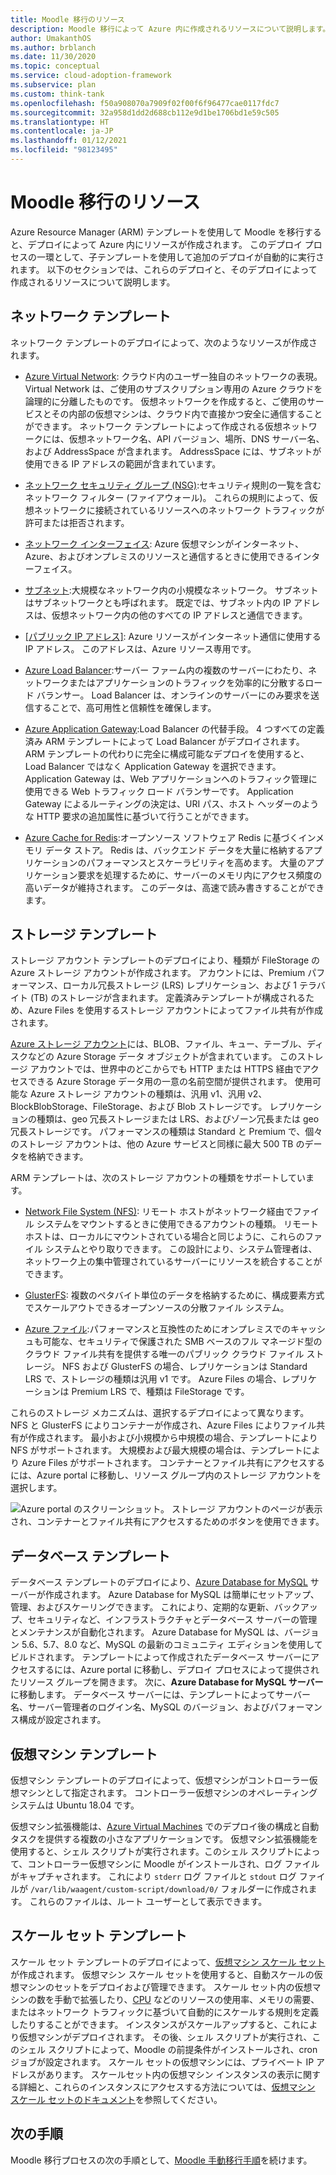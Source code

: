 ```yaml
---
title: Moodle 移行のリソース
description: Moodle 移行によって Azure 内に作成されるリソースについて説明します。 たとえば、Azure Virtual Network、ネットワーク セキュリティ グループ、サブネットなどがあります。
author: UmakanthOS
ms.author: brblanch
ms.date: 11/30/2020
ms.topic: conceptual
ms.service: cloud-adoption-framework
ms.subservice: plan
ms.custom: think-tank
ms.openlocfilehash: f50a908070a7909f02f00f6f96477cae0117fdc7
ms.sourcegitcommit: 32a958d1dd2d688cb112e9d1be1706bd1e59c505
ms.translationtype: HT
ms.contentlocale: ja-JP
ms.lasthandoff: 01/12/2021
ms.locfileid: "98123495"
---
```

# <a name="moodle-migration-resources"></a>Moodle 移行のリソース

Azure Resource Manager (ARM) テンプレートを使用して Moodle を移行すると、デプロイによって Azure 内にリソースが作成されます。 このデプロイ プロセスの一環として、子テンプレートを使用して追加のデプロイが自動的に実行されます。 以下のセクションでは、これらのデプロイと、そのデプロイによって作成されるリソースについて説明します。

## <a name="network-template"></a>ネットワーク テンプレート

ネットワーク テンプレートのデプロイによって、次のようなリソースが作成されます。

- [Azure Virtual Network](/azure/virtual-network/virtual-networks-overview): クラウド内のユーザー独自のネットワークの表現。 Virtual Network は、ご使用のサブスクリプション専用の Azure クラウドを論理的に分離したものです。 仮想ネットワークを作成すると、ご使用のサービスとその内部の仮想マシンは、クラウド内で直接かつ安全に通信することができます。 ネットワーク テンプレートによって作成される仮想ネットワークには、仮想ネットワーク名、API バージョン、場所、DNS サーバー名、および AddressSpace が含まれます。 AddressSpace には、サブネットが使用できる IP アドレスの範囲が含まれています。

- [ネットワーク セキュリティ グループ (NSG)](/azure/virtual-network/network-security-groups-overview):セキュリティ規則の一覧を含むネットワーク フィルター (ファイアウォール)。 これらの規則によって、仮想ネットワークに接続されているリソースへのネットワーク トラフィックが許可または拒否されます。

- [ネットワーク インターフェイス](/azure/virtual-network/virtual-network-network-interface): Azure 仮想マシンがインターネット、Azure、およびオンプレミスのリソースと通信するときに使用できるインターフェイス。

- [サブネット](/azure/virtual-network/virtual-network-manage-subnet):大規模なネットワーク内の小規模なネットワーク。 サブネットはサブネットワークとも呼ばれます。 既定では、サブネット内の IP アドレスは、仮想ネットワーク内の他のすべての IP アドレスと通信できます。

- [[パブリック IP アドレス]](/azure/virtual-network/public-ip-addresses#:~:text=Public%20IP%20addresses%20enable%20Azure,IP%20assigned%20can%20communicate%20outbound): Azure リソースがインターネット通信に使用する IP アドレス。 このアドレスは、Azure リソース専用です。

- [Azure Load Balancer](/azure/virtual-machines/windows/tutorial-load-balancer#:~:text=An%20Azure%20load%20balancer%20is,traffic%20to%20an%20operational%20VM):サーバー ファーム内の複数のサーバーにわたり、ネットワークまたはアプリケーションのトラフィックを効率的に分散するロード バランサー。 Load Balancer は、オンラインのサーバーにのみ要求を送信することで、高可用性と信頼性を確保します。

- [Azure Application Gateway](/azure/application-gateway/overview):Load Balancer の代替手段。 4 つすべての定義済み ARM テンプレートによって Load Balancer がデプロイされます。 ARM テンプレートの代わりに完全に構成可能なデプロイを使用すると、Load Balancer ではなく Application Gateway を選択できます。 Application Gateway は、Web アプリケーションへのトラフィック管理に使用できる Web トラフィック ロード バランサーです。 Application Gateway によるルーティングの決定は、URI パス、ホスト ヘッダーのような HTTP 要求の追加属性に基づいて行うことができます。

- [Azure Cache for Redis](/azure/azure-cache-for-redis/cache-overview):オープンソース ソフトウェア Redis に基づくインメモリ データ ストア。 Redis は、バックエンド データを大量に格納するアプリケーションのパフォーマンスとスケーラビリティを高めます。 大量のアプリケーション要求を処理するために、サーバーのメモリ内にアクセス頻度の高いデータが維持されます。 このデータは、高速で読み書きすることができます。

## <a name="storage-template"></a>ストレージ テンプレート

ストレージ アカウント テンプレートのデプロイにより、種類が FileStorage の Azure ストレージ アカウントが作成されます。 アカウントには、Premium パフォーマンス、ローカル冗長ストレージ (LRS) レプリケーション、および 1 テラバイト (TB) のストレージが含まれます。 定義済みテンプレートが構成されるため、Azure Files を使用するストレージ アカウントによってファイル共有が作成されます。

[Azure ストレージ アカウント](/azure/storage/common/storage-account-overview)には、BLOB、ファイル、キュー、テーブル、ディスクなどの Azure Storage データ オブジェクトが含まれています。 このストレージ アカウントでは、世界中のどこからでも HTTP または HTTPS 経由でアクセスできる Azure Storage データ用の一意の名前空間が提供されます。 使用可能な Azure ストレージ アカウントの種類は、汎用 v1、汎用 v2、BlockBlobStorage、FileStorage、および Blob ストレージです。 レプリケーションの種類は、geo 冗長ストレージまたは LRS、およびゾーン冗長または geo 冗長ストレージです。 パフォーマンスの種類は Standard と Premium で、個々のストレージ アカウントは、他の Azure サービスと同様に最大 500 TB のデータを格納できます。

ARM テンプレートは、次のストレージ アカウントの種類をサポートしています。

- [Network File System (NFS)](/windows-server/storage/nfs/nfs-overview): リモート ホストがネットワーク経由でファイル システムをマウントするときに使用できるアカウントの種類。 リモート ホストは、ローカルにマウントされている場合と同じように、これらのファイル システムとやり取りできます。 この設計により、システム管理者は、ネットワーク上の集中管理されているサーバーにリソースを統合することができます。

- [GlusterFS](/azure/virtual-machines/workloads/sap/high-availability-guide-rhel-glusterfs): 複数のペタバイト単位のデータを格納するために、構成要素方式でスケールアウトできるオープンソースの分散ファイル システム。

- [Azure ファイル](/azure/storage/files/storage-files-introduction):パフォーマンスと互換性のためにオンプレミスでのキャッシュも可能な、セキュリティで保護された SMB ベースのフル マネージド型のクラウド ファイル共有を提供する唯一のパブリック クラウド ファイル ストレージ。 NFS および GlusterFS の場合、レプリケーションは Standard LRS で、ストレージの種類は汎用 v1 です。 Azure Files の場合、レプリケーションは Premium LRS で、種類は FileStorage です。

これらのストレージ メカニズムは、選択するデプロイによって異なります。 NFS と GlusterFS によりコンテナーが作成され、Azure Files によりファイル共有が作成されます。 最小および小規模から中規模の場合、テンプレートにより NFS がサポートされます。 大規模および最大規模の場合は、テンプレートにより Azure Files がサポートされます。 コンテナーとファイル共有にアクセスするには、Azure portal に移動し、リソース グループ内のストレージ アカウントを選択します。

![Azure portal のスクリーンショット。 ストレージ アカウントのページが表示され、コンテナーとファイル共有にアクセスするためのボタンを使用できます。](./images/storage-account.png)

## <a name="database-template"></a> データベース テンプレート

データベース テンプレートのデプロイにより、[Azure Database for MySQL](/azure/mysql/) サーバーが作成されます。 Azure Database for MySQL は簡単にセットアップ、管理、およびスケーリングできます。 これにより、定期的な更新、バックアップ、セキュリティなど、インフラストラクチャとデータベース サーバーの管理とメンテナンスが自動化されます。 Azure Database for MySQL は、バージョン 5.6、5.7、8.0 など、MySQL の最新のコミュニティ エディションを使用してビルドされます。 テンプレートによって作成されたデータベース サーバーにアクセスするには、Azure portal に移動し、デプロイ プロセスによって提供されたリソース グループを開きます。 次に、**Azure Database for MySQL サーバー** に移動します。 データベース サーバーには、テンプレートによってサーバー名、サーバー管理者のログイン名、MySQL のバージョン、およびパフォーマンス構成が設定されます。

## <a name="virtual-machine-template"></a>仮想マシン テンプレート

仮想マシン テンプレートのデプロイによって、仮想マシンがコントローラー仮想マシンとして指定されます。 コントローラー仮想マシンのオペレーティング システムは Ubuntu 18.04 です。

仮想マシン拡張機能は、[Azure Virtual Machines](/azure/virtual-machines/extensions/overview) でのデプロイ後の構成と自動タスクを提供する複数の小さなアプリケーションです。 仮想マシン拡張機能を使用すると、シェル スクリプトが実行されます。このシェル スクリプトによって、コントローラー仮想マシンに Moodle がインストールされ、ログ ファイルがキャプチャされます。 これにより `stderr` ログ ファイルと `stdout` ログ ファイルが `/var/lib/waagent/custom-script/download/0/` フォルダーに作成されます。 これらのファイルは、ルート ユーザーとして表示できます。

## <a name="scale-set-template"></a>スケール セット テンプレート

スケール セット テンプレートのデプロイによって、[仮想マシン スケール セット](/azure/virtual-machine-scale-sets/overview)が作成されます。 仮想マシン スケール セットを使用すると、自動スケールの仮想マシンのセットをデプロイおよび管理できます。 スケール セット内の仮想マシンの数を手動で拡張したり、[CPU](/visualstudio/profiling/average-cpu-utilization) などのリソースの使用率、メモリの需要、またはネットワーク トラフィックに基づいて自動的にスケールする規則を定義したりすることができます。 インスタンスがスケールアップすると、これにより仮想マシンがデプロイされます。 その後、シェル スクリプトが実行され、このシェル スクリプトによって、Moodle の前提条件がインストールされ、cron ジョブが設定されます。 スケール セットの仮想マシンには、プライベート IP アドレスがあります。 スケールセット内の仮想マシン インスタンスの表示に関する詳細と、これらのインスタンスにアクセスする方法については、[仮想マシン スケール セットのドキュメント](/azure/virtual-machine-scale-sets/tutorial-create-and-manage-cli#view-the-vm-instances-in-a-scale-set)を参照してください。

## <a name="next-steps"></a>次の手順

Moodle 移行プロセスの次の手順として、[Moodle 手動移行手順](migration-start.md)を続けます。
